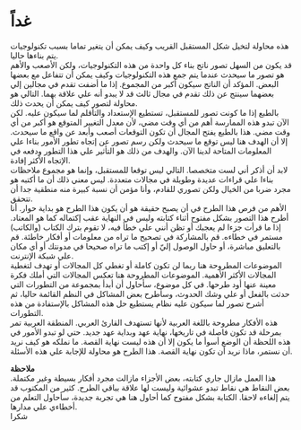 غداً
=======

هذه محاولة لتخيل شكل المستقبل القريب وكيف يمكن أن يتغير تماما بسبب تكنولوجيات يتم بناءها حاليا.  
قد يكون من السهل تصور ناتج بناء كل واحدة من هذه التكنولوجيات، ولكن الأصعب والأهم هو تصور ما سيحدث عندما يتم جمع هذه التكنولوجيات وكيف يمكن أن تتفاعل مع بعضها البعض. المؤكد أن الناتج سيكون أكبر من المجموع. إذا ما أضفت تقدم في مجالين إلي بعضهما سينتج عن ذلك تقدم في مجال ثالث قد لا يبدو أنه علي علاقة بهما.  التالي هو محاولة لتصور كيف يمكن أن يحدث ذلك.  
بالطبع إذا ما كونت تصور للمستقبل، تستطيع الإستعداد والتأقلم لما سيكون عليه. لكن الآن تبدو هذه الممارسة أهم من أي وقت مضي، لأن معدل التغيير المتوقع هو أكبر من أي وقت مضي. هذا بالطبع يفتح المجال أن تكون التوقعات أصعب وأبعد عن واقع ما سيحدث. إلا أن الهدف هنا ليس توقع ما سيحدث ولكن رسم تصور عن إتجاه تطور الأمور بناءا علي المعلومات المتاحة لدينا الآن. والهدف من ذلك هو التأثير علي هذا التطور ودفعه في الإتجاه الأكثر إفادة.  
لابد أن أذكر أني لست متخصصا. التالي ليس توقعا للمستقبل، وإنما هو مجموع ملاحظات بناءا علي قراءات عديدة وطويلة في مجالات متعددة. ليس معني ذلك أن ما أكتبه هو مجرد ضربا من الخيال ولكن تصوري للقادم، وأنا مؤمن أن نسبة كبيرة منه منطقية جدا أن تتحقق.  
الأهم من فرص هذا الطرح في أن يصبح حقيقة هو أن يكون هذا الطرح هو بداية حوار. أنا أطرح هذا التصور بشكل مفتوح أثناء كتابته وليس في النهاية عقب إكتماله كما هو المعتاد. إذا ما قرأت جزءا لم يعجبك أو تظن أنني علي خطأ فيه، لا تقوم بترك الكتاب (والكاتب) مستمر في خطاءه. قم بالمشاركة في تصحيح ما تراه من معلومات أو أفكار خاطئة. قم بالتعليق مباشرة، أو حاول الوصول إليّ أو إكتب ما تراه صحيحا في مدونتك أو أي مكان علي شبكة الإنترنت.  
الموضوعات المطروحة هنا ربما لن تكون كاملة أو تغطي كل المجالات أو تهدف لتغطية المجالات الأكثر الأهمية. الموضوعات المطروحة هنا تعكس المجالات التي أملك فكرة معينة عنها أود طرحها. في كل موضوع، سأحاول أن أبدأ بمجموعة من التطورات التي حدثت بالفعل أو علي وشك الحدوث، وسأطرح بعض المشاكل في النظم القائمة حاليا، ثم أشرح تصور لما سيكون عليه نظام يستطيع حل هذه المشاكل بالإستفادة من هذه التطورات.  
هذه الأفكار مطروحة باللغة العربية لأنها تستهدف القارئ العربي. المنطقة العربية تمر بمرحلة قد تكون فاصلة في تاريخها، نهاية عهد وبداية عهد جديد. حتي لو تبدو الأمور في هذه اللحظة أن الوضع أسوأ ما يكون إلا أن هذه ليست نهاية القصة. ما نملكه هو كيف نريد أن نستمر، ماذا نريد أن تكون نهاية القصة. هذا الطرح هو محاولة للإجابة علي هذه الأسئلة.  
  
**ملاحظة**  
هذا العمل مازال جاري كتابته، بعض الأجزاء مازالت مجرد أفكار بسيطة وغير مكتملة. بعض النقاط هي نقاط تبدو عشوائية وليست لها علاقة بباقي الطرح. كثير من المكتوب قد يتم إلغاءه لاحقا. الكتابة بشكل مفتوح كما أحاول هنا هي تجربة جديدة، سأحاول التعلم من أخطاءي علي مدارها.  
شكرا